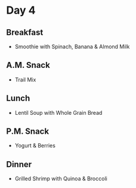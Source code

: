 # Day 4
## Breakfast
- Smoothie with Spinach, Banana & Almond Milk
## A.M. Snack
- Trail Mix
## Lunch
- Lentil Soup with Whole Grain Bread
## P.M. Snack
- Yogurt & Berries
## Dinner
- Grilled Shrimp with Quinoa & Broccoli
